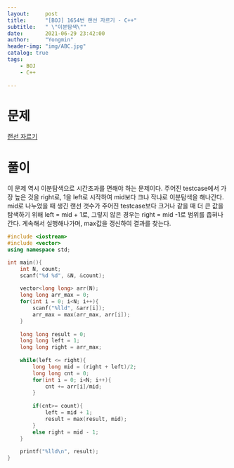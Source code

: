 ```yaml
---
layout:     post
title:      "[BOJ] 1654번 랜선 자르기 - C++"
subtitle:   " \"이분탐색\""
date:       2021-06-29 23:42:00
author:     "Yongmin"
header-img: "img/ABC.jpg"
catalog: true
tags:
    - BOJ
    - C++
  
---
```


# 문제
[랜선 자르기](https://www.acmicpc.net/problem/1654)

# 풀이
이 문제 역시 이분탐색으로 시간초과를 면해야 하는 문제이다. 주어진 testcase에서 가장 높은 것을 right로, 1을 left로 시작하여 mid보다 크냐 작냐로 이분탐색을 해나간다. mid로 나누었을 때 생긴
랜선 갯수가 주어진 testcase보다 크거나 같을 때 더 큰 값을 탐색하기 위해 left = mid + 1로, 그렇지 않은 경우는 right = mid -1로 범위를 좁혀나간다. 계속해서 실행해나가며, max값을 갱신하여 결과를 찾는다.

``` c++
#include <iostream>
#include <vector>
using namespace std;

int main(){
    int N, count;
    scanf("%d %d", &N, &count);
    
    vector<long long> arr(N);
    long long arr_max = 0;
    for(int i = 0; i<N; i++){
        scanf("%lld", &arr[i]);
        arr_max = max(arr_max, arr[i]);
    }
    
    long long result = 0;
    long long left = 1;
    long long right = arr_max;
    
    while(left <= right){
        long long mid = (right + left)/2;
        long long cnt = 0;
        for(int i = 0; i<N; i++){
            cnt += arr[i]/mid;
        }
        
        if(cnt>= count){
            left = mid + 1;
            result = max(result, mid);
        }
        else right = mid - 1;
    }
    
    printf("%lld\n", result);
}
```
